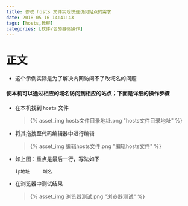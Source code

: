 ```yaml
---
title: 修改 hosts 文件实现快速访问站点的需求
date: 2018-05-16 14:41:43
tags: [hosts,教程]
categories: [软件/包的基础操作]
---
```


# 正文

* 这个示例实际是为了解决内网访问不了改域名的问题

#### 使本机可以通过相应的域名访问到相应的站点；下面是详细的操作步骤

* 在本机找到 `hosts` 文件

  > {% asset_img hosts文件目录地址.png "hosts文件目录地址" %}

* 将其拖拽至代码编辑器中进行编辑

  > {% asset_img 编辑hosts文件.png "编辑hosts文件" %}

* 如上图：重点是最后一行，写法如下

  ```shell
  ip地址     域名
  ```

* 在浏览器中测试结果
  > {% asset_img 浏览器测试.png "浏览器测试" %}
